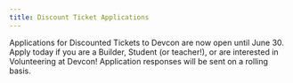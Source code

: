 ```yaml
---
title: Discount Ticket Applications
---
```


Applications for Discounted Tickets to Devcon are now open until June 30. Apply today if you are a Builder, Student (or teacher!), or are interested in Volunteering at Devcon! Application responses will be sent on a rolling basis.
